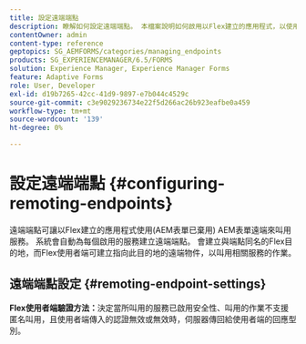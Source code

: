 ```yaml
---
title: 設定遠端端點
description: 瞭解如何設定遠端端點。 本檔案說明如何啟用以Flex建立的應用程式，以使用AEM表單遠端功能來叫用服務。
contentOwner: admin
content-type: reference
geptopics: SG_AEMFORMS/categories/managing_endpoints
products: SG_EXPERIENCEMANAGER/6.5/FORMS
solution: Experience Manager, Experience Manager Forms
feature: Adaptive Forms
role: User, Developer
exl-id: d19b7265-42cc-41d9-9897-e7b044c4529c
source-git-commit: c3e9029236734e22f5d266ac26b923eafbe0a459
workflow-type: tm+mt
source-wordcount: '139'
ht-degree: 0%

---
```


# 設定遠端端點 {#configuring-remoting-endpoints}

遠端端點可讓以Flex建立的應用程式使用(AEM表單已棄用) AEM表單遠端來叫用服務。 系統會自動為每個啟用的服務建立遠端端點。 會建立與端點同名的Flex目的地，而Flex使用者端可建立指向此目的地的遠端物件，以叫用相關服務的作業。

## 遠端端點設定 {#remoting-endpoint-settings}

**Flex使用者端驗證方法：**&#x200B;決定當所叫用的服務已啟用安全性、叫用的作業不支援匿名叫用，且使用者端傳入的認證無效或無效時，伺服器傳回給使用者端的回應型別。

